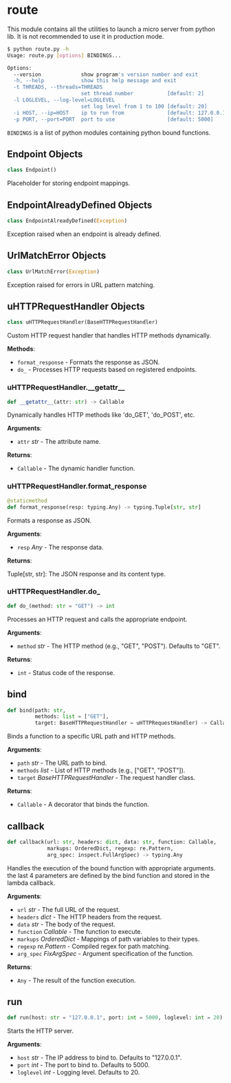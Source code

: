 <a id="usrv.route"></a>

# route

This module contains all the utilities to launch a micro server from python
lib. It is not recommended to use it in production mode.

```bash
$ python route.py -h
Usage: route.py [options] BINDINGS...

Options:
  --version             show program's version number and exit
  -h, --help            show this help message and exit
  -t THREADS, --threads=THREADS
                        set thread number           [default: 2]
  -l LOGLEVEL, --log-level=LOGLEVEL
                        set log level from 1 to 100 [default: 20]
  -i HOST, --ip=HOST    ip to run from              [default: 127.0.0.1]
  -p PORT, --port=PORT  port to use                 [default: 5000]
```

`BINDINGS` is a list of python modules containing python bound functions.

<a id="usrv.route.Endpoint"></a>

## Endpoint Objects

```python
class Endpoint()
```

Placeholder for storing endpoint mappings.

<a id="usrv.route.EndpointAlreadyDefined"></a>

## EndpointAlreadyDefined Objects

```python
class EndpointAlreadyDefined(Exception)
```

Exception raised when an endpoint is already defined.

<a id="usrv.route.UrlMatchError"></a>

## UrlMatchError Objects

```python
class UrlMatchError(Exception)
```

Exception raised for errors in URL pattern matching.

<a id="usrv.route.uHTTPRequestHandler"></a>

## uHTTPRequestHandler Objects

```python
class uHTTPRequestHandler(BaseHTTPRequestHandler)
```

Custom HTTP request handler that handles HTTP methods dynamically.

**Methods**:

- `format_response` - Formats the response as JSON.
- `do_` - Processes HTTP requests based on registered endpoints.

<a id="usrv.route.uHTTPRequestHandler.__getattr__"></a>

### uHTTPRequestHandler.\_\_getattr\_\_

```python
def __getattr__(attr: str) -> Callable
```

Dynamically handles HTTP methods like 'do_GET', 'do_POST', etc.

**Arguments**:

- `attr` _str_ - The attribute name.
  

**Returns**:

- `Callable` - The dynamic handler function.

<a id="usrv.route.uHTTPRequestHandler.format_response"></a>

### uHTTPRequestHandler.format\_response

```python
@staticmethod
def format_response(resp: typing.Any) -> typing.Tuple[str, str]
```

Formats a response as JSON.

**Arguments**:

- `resp` _Any_ - The response data.
  

**Returns**:

  Tuple[str, str]: The JSON response and its content type.

<a id="usrv.route.uHTTPRequestHandler.do_"></a>

### uHTTPRequestHandler.do\_

```python
def do_(method: str = "GET") -> int
```

Processes an HTTP request and calls the appropriate endpoint.

**Arguments**:

- `method` _str_ - The HTTP method (e.g., "GET", "POST").
  Defaults to "GET".
  

**Returns**:

- `int` - Status code of the response.

<a id="usrv.route.bind"></a>

## bind

```python
def bind(path: str,
         methods: list = ["GET"],
         target: BaseHTTPRequestHandler = uHTTPRequestHandler) -> Callable
```

Binds a function to a specific URL path and HTTP methods.

**Arguments**:

- `path` _str_ - The URL path to bind.
- `methods` _list_ - List of HTTP methods (e.g., ["GET", "POST"]).
- `target` _BaseHTTPRequestHandler_ - The request handler class.
  

**Returns**:

- `Callable` - A decorator that binds the function.

<a id="usrv.route.callback"></a>

## callback

```python
def callback(url: str, headers: dict, data: str, function: Callable,
             markups: OrderedDict, regexp: re.Pattern,
             arg_spec: inspect.FullArgSpec) -> typing.Any
```

Handles the execution of the bound function with appropriate arguments.
the last 4 parameters are defined by the bind function and stored in the
lambda callback.

**Arguments**:

- `url` _str_ - The full URL of the request.
- `headers` _dict_ - The HTTP headers from the request.
- `data` _str_ - The body of the request.
- `function` _Callable_ - The function to execute.
- `markups` _OrderedDict_ - Mappings of path variables to their types.
- `regexp` _re.Pattern_ - Compiled regex for path matching.
- `arg_spec` _FixArgSpec_ - Argument specification of the function.
  

**Returns**:

- `Any` - The result of the function execution.

<a id="usrv.route.run"></a>

## run

```python
def run(host: str = "127.0.0.1", port: int = 5000, loglevel: int = 20) -> None
```

Starts the HTTP server.

**Arguments**:

- `host` _str_ - The IP address to bind to. Defaults to "127.0.0.1".
- `port` _int_ - The port to bind to. Defaults to 5000.
- `loglevel` _int_ - Logging level. Defaults to 20.

